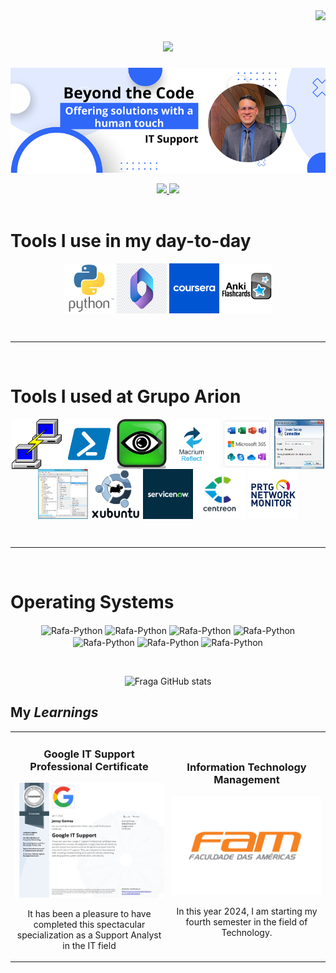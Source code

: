 <!-- Number of Visitors to my GitHub -->
<img align="right" src="https://visitor-badge.laobi.icu/badge?page_id=jensygomez.jensygomez" />



<!-- Welcome to my Readme.md -->
<h1 align="center">
    <img src="https://readme-typing-svg.herokuapp.com/?font=Righteous&size=40&center=true&vCenter=true&width=500&height=70&duration=5000&lines=Hi+There!+👋;+I'm+Jensy+Gomez;+From+Curitiba+Brazil+!+!+!;" />
</h1>



<!-- Main and Centralized Banner -->
<p align="center">
  <img src="https://github.com/jensygomez/jensygomez/blob/main/Imagens/Beyond_the_code.png" alt="Mistake" />
</p>



<!-- My social networks -->
<div align="center"> 
  <a href="mailto:contact@jensygomez.us">
    <img src="https://img.shields.io/badge/Gmail-333333?style=for-the-badge&logo=gmail&logoColor=red" />
  </a>
  <a href="https://www.linkedin.com/in/jensygomez/" target="_blank">
    <img src="https://img.shields.io/badge/LinkedIn-0077B5?style=for-the-badge&logo=linkedin&logoColor=white" target="_blank" />
  </a>
 </div>


 <!-- My skills -->
<br>
<h1>Tools I use in my day-to-day</h1>
<p align="center">

  <img align="center" alt="error" height="80" width="80" src="https://github.com/jensygomez/jensygomez/blob/main/Imagens/00007_Python.jpg">
  <img align="center" alt="error" height="80" width="80" src="https://github.com/jensygomez/jensygomez/blob/main/Imagens/000010_Microsoft365jpg">
  <img align="center" alt="error" height="80" width="80" src="https://github.com/jensygomez/jensygomez/blob/main/Imagens/0005_Coursera.png">  
  <img align="center" alt="error" height="80" width="80" src="https://github.com/jensygomez/jensygomez/blob/main/Imagens/0004_Anki.jpg">
  

  
</p>
<br>



_______________________________________________________________









 <!-- My skills -->
<br>
<h1>Tools I used at Grupo Arion</h1>
<p align="center">

  <img align="center" alt="error" height="80" width="80" src="https://github.com/jensygomez/jensygomez/blob/main/Imagens/PuTTY.svg.png">
  <img align="center" alt="error" height="80" width="80" src="https://github.com/jensygomez/jensygomez/blob/main/Imagens/PowerShell.png">
  <img align="center" alt="error" height="80" width="80" src="https://github.com/jensygomez/jensygomez/blob/main/Imagens/UltraVNC.png">
  <img align="center" alt="error" height="80" width="80" src="https://github.com/jensygomez/jensygomez/blob/main/Imagens/0003_macrium_reflect.jpg">  
  <img align="center" alt="error" height="80" width="80" src="https://github.com/jensygomez/jensygomez/blob/main/Imagens/Microsoft_365.jpg">
  <img align="center" alt="error" height="80" width="80" src="https://github.com/jensygomez/jensygomez/blob/main/Imagens/0001_RDP.jpg"> 
  <img align="center" alt="error" height="80" width="80" src="https://github.com/jensygomez/jensygomez/blob/main/Imagens/0002_ActiveDirectory.jpg"> 
  <img align="center" alt="error" height="80" width="80" src="https://github.com/jensygomez/jensygomez/blob/main/Imagens/Xubuntu.png"> 
  <img align="center" alt="error" height="80" width="80" src="https://github.com/jensygomez/jensygomez/blob/main/Imagens/ServiceNow.jpg"> 
  <img align="center" alt="error" height="80" width="80" src="https://github.com/jensygomez/jensygomez/blob/main/Imagens/Centreon.jpg">
  <img align="center" alt="error" height="80" width="80" src="https://github.com/jensygomez/jensygomez/blob/main/Imagens/PRTG_Monitoring.jpg">
  

  
</p>
<br>



_______________________________________________________________


 <!-- My skills -->
<br>
<h1>Operating Systems</h1>
<p align="center">

  <img align="center" alt="Rafa-Python" height="60" width="80" src="https://cdn.jsdelivr.net/gh/devicons/devicon/icons/linux/linux-original.svg">
  <img align="center" alt="Rafa-Python" height="60" width="80" src="https://cdn.jsdelivr.net/gh/devicons/devicon/icons/ubuntu/ubuntu-plain.svg">
  <img align="center" alt="Rafa-Python" height="60" width="80" src="https://cdn.jsdelivr.net/gh/devicons/devicon/icons/windows8/windows8-original.svg">
  <img align="center" alt="Rafa-Python" height="60" width="80" src="https://cdn.jsdelivr.net/gh/devicons/devicon/icons/debian/debian-original.svg">
  <img align="center" alt="Rafa-Python" height="60" width="80" src="https://cdn.jsdelivr.net/gh/devicons/devicon/icons/android/android-original.svg">
  <img align="center" alt="Rafa-Python" height="60" width="80" src="https://cdn.jsdelivr.net/gh/devicons/devicon/icons/centos/centos-original.svg">
  <img align="center" alt="Rafa-Python" height="60" width="80" src="https://cdn.jsdelivr.net/gh/devicons/devicon/icons/chrome/chrome-plain.svg">
  

  
</p>
<br>

<!-- My status -->

<div align="center"> 
    
![Fraga GitHub stats](https://github-readme-stats.vercel.app/api?username=jensygomez&show_icons=true&theme=dracula&count_private=true)
</div>



## My *Learnings*
<table>
<tr>
<td width="50%">
<h3 align="center">Google IT Support Professional Certificate</h3>
<div align="center">
<p align="center">
  <img src="https://github.com/jensygomez/jensygomez/blob/main/Imagens/Google_IT_Support.jpg" />
</p>
<p>It has been a pleasure to have completed this spectacular specialization as a Support Analyst in the IT field</p>

                                                                              

<td width="50%">
<h3 align="center">Information Technology Management</h3>
<div align="center">
<p align="center">
  <img src="https://github.com/jensygomez/jensygomez/blob/main/Imagens/Faculdade_FAM.png" />
</p>
<p>In this year 2024, I am starting my fourth semester in the field of Technology.</p>
</div>                                                           
</table>                                                                                 
</div>
<br>

          









